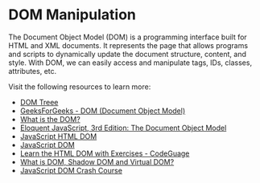 # DOM Manipulation

The Document Object Model (DOM) is a programming interface built for HTML and XML documents. It represents the page that allows programs and scripts to dynamically update the document structure, content, and style. With DOM, we can easily access and manipulate tags, IDs, classes, attributes, etc.  

Visit the following resources to learn more:

- [DOM Treee](https://javascript.info/dom-nodes)
- [GeeksForGeeks - DOM (Document Object Model)](https://www.geeksforgeeks.org/dom-document-object-model/)
- [What is the DOM?](https://www.freecodecamp.org/news/what-is-the-dom-document-object-model-meaning-in-javascript/)
- [Eloquent JavaScript, 3rd Edition: The Document Object Model](https://eloquentjavascript.net/14_dom.html)
- [JavaScript HTML DOM](https://www.w3schools.com/js/js_htmldom.asp)
- [JavaScript DOM](https://www.javascripttutorial.net/javascript-dom/)
- [Learn the HTML DOM with Exercises - CodeGuage](https://www.codeguage.com/courses/js/html-dom-introduction)
- [What is DOM, Shadow DOM and Virtual DOM?](https://www.youtube.com/watch?v=7Tok22qxPzQ)
- [JavaScript DOM Crash Course](https://www.youtube.com/watch?v=0ik6X4DJKCc)

